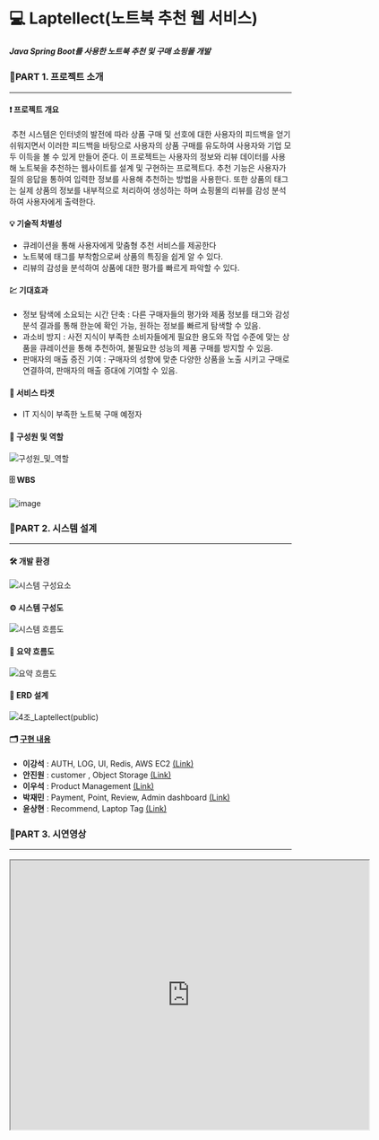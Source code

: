 # 💻 Laptellect(노트북 추천 웹 서비스)
##### Java Spring Boot를 사용한 노트북 추천 및 구매 쇼핑몰 개발

### 📌PART 1. 프로젝트 소개 <hr>
    
#### ❗ 프로젝트 개요
&nbsp;추천 시스템은 인터넷의 발전에 따라 상품 구매 및 선호에 대한 사용자의 피드백을 얻기 쉬워지면서 이러한 피드백을 바탕으로 사용자의 상품 구매를 유도하여 사용자와 기업 모두 이득을 볼 수 있게 만들어 준다. 이 프로젝트는 사용자의 정보와 리뷰 데이터를 사용해 노트북을 추천하는 웹사이트를 설계 및 구현하는 프로젝트다. 추천 기능은 사용자가 질의 응답을 통하여 입력한 정보를 사용해 추천하는 방법을 사용한다. 또한 상품의 태그는 실제 상품의 정보를 내부적으로 처리하여 생성하는 하며 쇼핑몰의 리뷰를 감성 분석하여 사용자에게 출력한다.

#### 💡 기술적 차별성
- 큐레이션을 통해 사용자에게 맞춤형 추천 서비스를 제공한다
- 노트북에 태그를 부착함으로써 상품의 특징을 쉽게 알 수 있다.
- 리뷰의 감성을 분석하여 상품에 대한 평가를 빠르게 파악할 수 있다.

#### 💹 기대효과
- 정보 탐색에 소요되는 시간 단축 : 다른 구매자들의 평가와 제품 정보를 태그와 감성 분석 결과를 통해 한눈에 확인 가능, 원하는 정보를 빠르게 탐색할 수 있음.
- 과소비 방지 : 사전 지식이 부족한 소비자들에게 필요한 용도와 작업 수준에 맞는 상품을 큐레이션을 통해 추천하여, 불필요한 성능의 제품 구매를 방지할 수 있음.
- 판매자의 매출 증진 기여 : 구매자의 성향에 맞춘 다양한 상품을 노출 시키고 구매로 연결하여, 판매자의 매출 증대에 기여할 수 있음.

#### 🎯 서비스 타겟
- IT 지식이 부족한 노트북 구매 예정자

#### 👤 구성원 및 역할
![구성원_및_역할](https://github.com/user-attachments/assets/0c386b5d-2e97-4e54-b1a9-0f6247aa98cf)

#### 🗄️ WBS
![image](https://github.com/user-attachments/assets/a375f43c-6f1c-44c9-9f40-303cd0204877)

### 📌PART 2. 시스템 설계 <hr>

#### 🛠️ 개발 환경
![시스템 구성요소](https://github.com/user-attachments/assets/b7641481-49a6-4758-aa15-fd66534d3417)

#### ⚙️ 시스템 구성도
![시스템 흐름도](https://github.com/user-attachments/assets/dfa5e030-bc15-4aa3-a158-e1b3d83068c8)

#### 📡 요약 흐름도
![요약 흐름도](https://github.com/user-attachments/assets/add04954-2b4e-45af-82b7-cd93417ba627)

#### 💾 ERD 설계
![4조_Laptellect(public)](https://github.com/user-attachments/assets/28ba6e41-7a22-4fda-b997-216a0e0a2b28)

#### 🗂️ [구현 내용](https://github.com/MultiItFinalProject4Team/Laptellect/wiki)
- **이강석** : AUTH, LOG, UI, Redis, AWS EC2 [(Link)](https://github.com/MultiItFinalProject4Team/Laptellect/wiki)
- **안진원** : customer , Object Storage [(Link)](https://github.com/MultiItFinalProject4Team/Laptellect/wiki)
- **이우석** : Product Management [(Link)](https://github.com/MultiItFinalProject4Team/Laptellect/wiki)
- **박재민** : Payment, Point, Review, Admin dashboard [(Link)](https://github.com/MultiItFinalProject4Team/Laptellect/wiki)
- **윤상현** : Recommend, Laptop Tag [(Link)](https://github.com/MultiItFinalProject4Team/Laptellect/wiki)

### 📌PART 3. 시연영상 <hr>
<iframe src="https://drive.google.com/uc?export=preview&id=1e9GmwZhhw9rhnQg4E1TmejJ2uKH8-_SY" width="640" height="480" allow="autoplay"></iframe>
